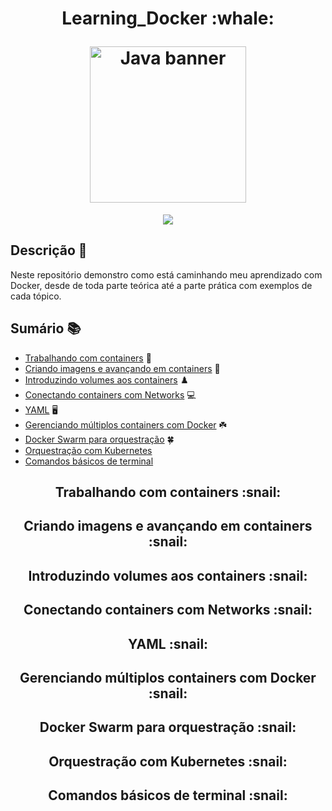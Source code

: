 <h1 align="center">
  <p align="center">Learning_Docker :whale: </p>
  <a><img height="250" src="https://github.com/caiocfpeixoto/Learning_Docker/assets/63310044/ca495a2c-1a63-4592-a12b-35c715f1ee62" alt="Java banner"></a>
</h1>


<p align="center">
<img src="http://img.shields.io/static/v1?label=STATUS&message=EM%20DESENVOLVIMENTO&color=GREEN&style=for-the-badge"/>
</p>

## Descrição :scroll:
Neste repositório demonstro como está caminhando meu aprendizado com Docker, desde de toda parte teórica até a parte prática com exemplos de cada tópico.


## Sumário :books:
* [Trabalhando com containers](https://github.com/caiocfpeixoto/Learning_Docker/edit/main/README.md#--trabalhando-com-containers-snail) :snail:
* [Criando imagens e avançando em containers](https://github.com/caiocfpeixoto/Learning_Docker/edit/main/README.md#--criando-imagens-e-avan%C3%A7ando-em-containers-snail) :wave:
* [Introduzindo volumes aos containers](https://github.com/caiocfpeixoto/Learning_Docker/edit/main/README.md#--introduzindo-volumes-aos-containers-snail) :chess_pawn:
* [Conectando containers com Networks](https://github.com/caiocfpeixoto/Learning_Docker/edit/main/README.md#--conectando-containers-com-networks-snail) :computer:
* [YAML](https://github.com/caiocfpeixoto/Learning_Docker/edit/main/README.md#--yaml-snail) :desktop_computer:
* [Gerenciando múltiplos containers com Docker](https://github.com/caiocfpeixoto/Learning_Docker/edit/main/README.md#--gerenciando-m%C3%BAltiplos-containers-com-docker-snail) :shamrock:
* [Docker Swarm para orquestração](https://github.com/caiocfpeixoto/Learning_Docker/edit/main/README.md#--docker-swarm-para-orquestra%C3%A7%C3%A3o-snail) :four_leaf_clover:
* [Orquestração com Kubernetes](https://github.com/caiocfpeixoto/Learning_Docker/edit/main/README.md#--orquestra%C3%A7%C3%A3o-com-kubernetes-snail) 
* [Comandos básicos de terminal](https://github.com/caiocfpeixoto/Learning_Docker/edit/main/README.md#--orquestra%C3%A7%C3%A3o-com-kubernetes-snail)

<h2 align="center">
  <p align="center">Trabalhando com containers :snail:</p>
</h2>

<h2 align="center">
  <p align="center">Criando imagens e avançando em containers :snail:</p>
</h2>

<h2 align="center">
  <p align="center">Introduzindo volumes aos containers :snail:</p>
</h2>

<h2 align="center">
  <p align="center">Conectando containers com Networks :snail:</p>
</h2>

<h2 align="center">
  <p align="center">YAML :snail:</p>
</h2>

<h2 align="center">
  <p align="center">Gerenciando múltiplos containers com Docker :snail:</p>
</h2>

<h2 align="center">
  <p align="center">Docker Swarm para orquestração :snail:</p>
</h2>

<h2 align="center">
  <p align="center">Orquestração com Kubernetes :snail:</p>
</h2>

<h2 align="center">
  <p align="center">Comandos básicos de terminal :snail:</p>
</h2>
